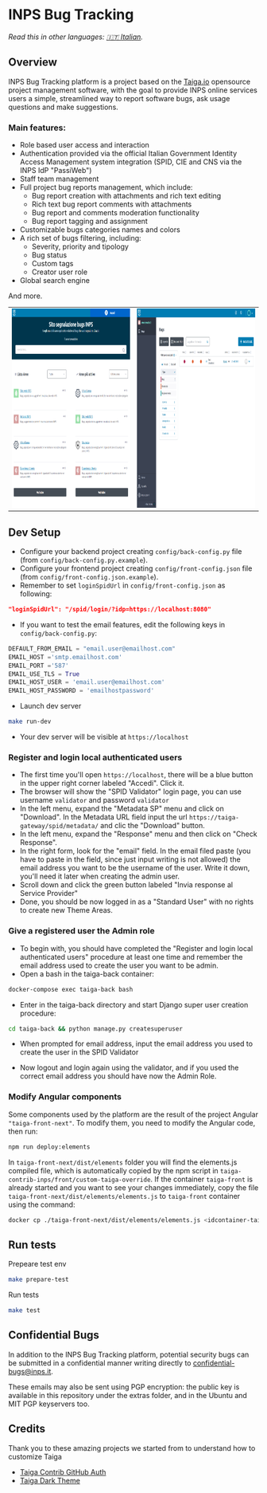 # INPS Bug Tracking
*Read this in other languages: [🇮🇹 Italian](README.it.md).*

## Overview

INPS Bug Tracking platform is a project based on the [Taiga.io](https://www.taiga.io/) opensource project management software, with the goal to provide INPS online services users a simple, streamlined way to report software bugs, ask usage questions and make suggestions.

### Main features:

 - Role based user access and interaction
 - Authentication provided via the official Italian Government Identity Access Management system integration (SPID, CIE and CNS via the INPS IdP "PassiWeb")
 - Staff team management
 - Full project bug reports management, which include:
	 - Bug report creation with attachments and rich text editing
	 - Rich text bug report comments with attachments
	 - Bug report and comments moderation functionality
	 - Bug report tagging and assignment
 - Customizable bugs categories names and colors
 - A rich set of bugs filtering, including:
	 - Severity, priority and tipology
	 - Bug status
	 - Custom tags
	 - Creator user role
 - Global search engine

And more.

<table>
<td>
<img src="docs/public/discovery_view.png" width="500px" height="400px" alt="Dashboard View">
</td>
<td>
<img src="docs/public/bug_view_filters.png" width="500px" height="400px" alt="Bugs List View">
</td>
<table>
	
## Dev Setup

- Configure your backend project creating `config/back-config.py` file (from `config/back-config.py.example`).
- Configure your frontend project creating `config/front-config.json` file (from `config/front-config.json.example`).
- Remember to set `loginSpidUrl` in `config/front-config.json` as following:

```json
"loginSpidUrl": "/spid/login/?idp=https://localhost:8080"
```

- If you want to test the email features, edit the following keys in `config/back-config.py`:

```python
DEFAULT_FROM_EMAIL = "email.user@emailhost.com"
EMAIL_HOST ='smtp.emailhost.com'
EMAIL_PORT ='587'
EMAIL_USE_TLS = True
EMAIL_HOST_USER = 'email.user@emailhost.com'
EMAIL_HOST_PASSWORD = 'emailhostpassword'
```

- Launch dev server

```sh
make run-dev
```

- Your dev server will be visible at `https://localhost`

### Register and login local authenticated users

- The first time you'll open `https://localhost`, there will be a blue button in the upper right corner labeled "Accedi". Click it.
- The browser will show the "SPID Validator" login page, you can use username `validator` and password `validator`
- In the left menu, expand the "Metadata SP" menu and click on "Download". In the Metadata URL field input the url `https://taiga-gateway/spid/metadata/` and clic the "Download" button.
- In the left menu, expand the "Response" menu and then click on "Check Response".
- In the right form, look for the "email" field. In the email filed paste (you have to paste in the field, since just input writing is not allowed) the email address you want to be the username of the user. Write it down, you'll need it later when creating the admin user.
- Scroll down and click the green button labeled "Invia response al Service Provider"
- Done, you should be now logged in as a "Standard User" with no rights to create new Theme Areas.

### Give a registered user the Admin role
- To begin with, you should have completed the "Register and login local authenticated users" procedure at least one time and remember the email address used to create the user you want to be admin.
- Open a bash in the taiga-back container:

```sh
docker-compose exec taiga-back bash
```

- Enter in the taiga-back directory and start Django super user creation procedure:

```sh
cd taiga-back && python manage.py createsuperuser
```

- When prompted for email address, input the email address you used to create the user in the SPID Validator

- Now logout and login again using the validator, and if you used the correct email address you should have now the Admin Role.

### Modify Angular components

Some components used by the platform are the result of the project
Angular `"taiga-front-next"`. To modify them, you need to modify the Angular code,
then run:

```sh
npm run deploy:elements
```

In `taiga-front-next/dist/elements` folder you will find the elements.js compiled file,
which is automatically copied by the npm script in `taiga-contrib-inps/front/custom-taiga-override`.
If the container `taiga-front` is already started and you want to see your
changes immediately, copy the file `taiga-front-next/dist/elements/elements.js`
to `taiga-front` container using the command:

```sh
docker cp ./taiga-front-next/dist/elements/elements.js <idcontainer-taiga-front>:/taiga-front/elements.js
```

## Run tests

Prepeare test env

```sh
make prepare-test
```

Run tests

```sh
make test
```

## Confidential Bugs

In addition to the INPS Bug Tracking platform, potential security bugs can be submitted in a confidential manner writing directly to confidential-bugs@inps.it. 

These emails may also be sent using PGP encryption: the public key is available in this repository under the extras folder, and in the Ubuntu and MIT PGP keyservers too.

## Credits

Thank you to these amazing projects we started from to understand how to customize
Taiga
- [Taiga Contrib GitHub Auth](https://github.com/kaleidos-ventures/taiga-contrib-github-auth/)
- [Taiga Dark Theme](https://github.com/Monogramm/taiga-dark)
